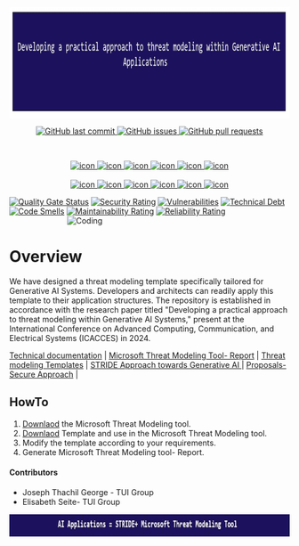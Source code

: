 <p align="center">
	<a href="https://github.com/Joseph-TUI/Threat-modeling-within-Generative-AI-Systems">
		<img align="center" alt="Threat modeling-Security Practices" src="/Pic/main.JPG" height="200">
	</a>

<p align="center">
	<a href="https://github.com/Joseph-TUI/Threat-modeling-within-Generative-AI-Systems/commits/master">
    <img src="https://img.shields.io/github/last-commit/Joseph-TUI/Threat-modeling-within-Generative-AI-Systems.svg?style=flat-square&logo=github&logoColor=white"
         alt="GitHub last commit">
    <a href="https://github.com/Joseph-TUI/Threat-modeling-within-Generative-AI-Systems/issues">
    <img src="https://img.shields.io/github/issues-raw/Joseph-TUI/Threat-modeling-within-Generative-AI-Systems.svg?style=flat-square&logo=github&logoColor=white"
         alt="GitHub issues">
    <a href="https://github.com/Joseph-TUI/Threat-modeling-within-Generative-AI-Systems/pulls">
    <img src="https://img.shields.io/github/issues-pr-raw/Joseph-TUI/Threat-modeling-within-Generative-AI-Systems.svg?style=flat-square&logo=github&logoColor=white"
         alt="GitHub pull requests">
	  
  </p>

<p align="center">
 <img src="https://komarev.com/ghpvc/?username=Joseph-TUI&label=Profile%20views&color=0e75b6&style=flat" alt="" /> 
<!--  <img src="https://img.shields.io/badge/Languages-Python | Java | PHP | Typescript | Node | React -green.svg" alt="" /> -->
<!--  <img alt="Profile followers" src="https://img.shields.io/github/followers/Joseph-TUI"> -->
</p>

<div align="center">
  <img src="https://techstack-generator.vercel.app/java-icon.svg" alt="icon" width="50" height="50" />
  <img src="https://techstack-generator.vercel.app/python-icon.svg" alt="icon" width="50" height="50" />
  <img src="https://techstack-generator.vercel.app/ts-icon.svg" alt="icon" width="50" height="50" />
  <img src="https://techstack-generator.vercel.app/js-icon.svg" alt="icon"width="50" height="50" />
  <img src="https://techstack-generator.vercel.app/react-icon.svg" alt="icon" width="50" height="50" />
 <img src="https://techstack-generator.vercel.app/mysql-icon.svg" alt="icon" width="50" height="50" />
</div>

<br>

<div align="center">
  <img src="https://techstack-generator.vercel.app/docker-icon.svg" alt="icon" width="50" height="50" />
  <img src="https://techstack-generator.vercel.app/aws-icon.svg" alt="icon" width="50" height="50" />
  <img src="https://techstack-generator.vercel.app/github-icon.svg" alt="icon" width="50" height="50" />
  <img src="https://techstack-generator.vercel.app/prettier-icon.svg" alt="icon" width="50" height="50" />
  <img src="https://techstack-generator.vercel.app/restapi-icon.svg" alt="icon" width="50" height="50" />
  <img src="https://techstack-generator.vercel.app/graphql-icon.svg" alt="icon" width="50" height="50" />
</div>

[![Quality Gate Status](https://sonarcloud.io/api/project_badges/measure?project=Joseph-TUI_Threat-modeling-within-Generative-AI-Systems&metric=alert_status)](https://sonarcloud.io/summary/new_code?id=Joseph-TUI_Threat-modeling-within-Generative-AI-Systems)
[![Security Rating](https://sonarcloud.io/api/project_badges/measure?project=Joseph-TUI_Threat-modeling-within-Generative-AI-Systems&metric=security_rating)](https://sonarcloud.io/summary/new_code?id=Joseph-TUI_Threat-modeling-within-Generative-AI-Systems)
[![Vulnerabilities](https://sonarcloud.io/api/project_badges/measure?project=Joseph-TUI_Threat-modeling-within-Generative-AI-Systems&metric=vulnerabilities)](https://sonarcloud.io/summary/new_code?id=Joseph-TUI_Threat-modeling-within-Generative-AI-Systems)
[![Technical Debt](https://sonarcloud.io/api/project_badges/measure?project=Joseph-TUI_Threat-modeling-within-Generative-AI-Systems&metric=sqale_index)](https://sonarcloud.io/summary/new_code?id=Joseph-TUI_Threat-modeling-within-Generative-AI-Systems)
[![Code Smells](https://sonarcloud.io/api/project_badges/measure?project=Joseph-TUI_Threat-modeling-within-Generative-AI-Systems&metric=code_smells)](https://sonarcloud.io/summary/new_code?id=Joseph-TUI_Threat-modeling-within-Generative-AI-Systems)
[![Maintainability Rating](https://sonarcloud.io/api/project_badges/measure?project=Joseph-TUI_Threat-modeling-within-Generative-AI-Systems&metric=sqale_rating)](https://sonarcloud.io/summary/new_code?id=Joseph-TUI_Threat-modeling-within-Generative-AI-Systems)
[![Reliability Rating](https://sonarcloud.io/api/project_badges/measure?project=Joseph-TUI_Threat-modeling-within-Generative-AI-Systems&metric=reliability_rating)](https://sonarcloud.io/summary/new_code?id=Joseph-TUI_Threat-modeling-within-Generative-AI-Systems)
<img align="right" alt="Coding" width="400" src="https://user-images.githubusercontent.com/74038190/229223263-cf2e4b07-2615-4f87-9c38-e37600f8381a.gif">
<br><br>

# Overview

We have designed a threat modeling template specifically tailored for Generative AI Systems. Developers and architects can readily apply this template to their application structures. The repository is established in accordance with the research paper titled "Developing a practical approach to threat modeling within Generative AI Systems," present at the International Conference on Advanced Computing, Communication, and Electrical Systems (ICACCES) in 2024.	 


<p align="left">
	<a href="https://github.com/Joseph-TUI/Threat-modeling-within-Generative-AI-Systems/tree/main/tecdoc">Technical documentation</a> |
	<a href="https://github.com/Joseph-TUI/Threat-modeling-within-Generative-AI-Systems/tree/main/Reports">Microsoft Threat Modeling Tool- Report</a> |
	<a href="https://github.com/Joseph-TUI/Threat-modeling-within-Generative-AI-Systems/tree/main/templates">Threat modeling Templates</a> |
	<a href="https://github.com/Joseph-TUI/Threat-modeling-within-Generative-AI-Systems/blob/main/doc/README.md">STRIDE Approach towards Generative AI </a>|
	<a href="https://github.com/Joseph-TUI/Threat-modeling-within-Generative-AI-Systems/blob/main/doc/README.md#proposals--secure-approach">Proposals- Secure Approach</a> |
</a>
</p>

## HowTo
1. [Downlaod](https://aka.ms/threatmodelingtool) the Microsoft Threat Modeling tool.
2. [Downlaod](https://github.com/Joseph-TUI/Threat-modeling-within-Generative-AI-Systems/blob/main/templates/Microsoft%20Threat%20Modeling-AI-Systems.tm7) Template and use in the Microsoft Threat Modeling tool.
3. Modify the template according to your requirements.
4. Generate Microsoft Threat Modeling tool- Report.

#### Contributors
* Joseph Thachil George - TUI Group
* Elisabeth Seite- TUI Group
<p align="center">
	<a href="https://github.com/Joseph-TUI/Threat-modeling-within-Generative-AI-Systems">
		<img align="center" alt="Threat modeling-Security Practices" src="/Pic/main1.JPG" height="40">
	</a>
</p>
